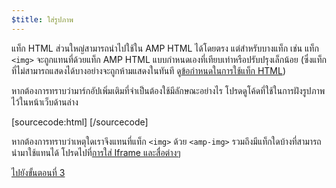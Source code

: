 ```yaml
---
$title: ใส่รูปภาพ
---
```


แท็ก HTML ส่วนใหญ่สามารถนำไปใช้ใน AMP HTML ได้โดยตรง แต่สำหรับบางแท็ก เช่น แท็ก `<img>` จะถูกแทนที่ด้วยแท็ก AMP HTML แบบกำหนดเองที่เทียบเท่าหรือปรับปรุงเล็กน้อย (ซึ่งแท็กที่ไม่สามารถแสดงได้บางอย่างจะถูกห้ามแสดงในทันที ดู[ข้อกำหนดในการใช้แท็ก HTML](/th/docs/reference/spec.html))

หากต้องการทราบว่ามาร์กอัปเพิ่มเติมที่จำเป็นต้องใช้มีลักษณะอย่างไร โปรดดูโค้ดที่ใช้ในการฝังรูปภาพไว้ในหน้าเว็บด้านล่าง

[sourcecode:html]
<amp-img src="welcome.jpg" alt="Welcome" height="400" width="800"></amp-img>
[/sourcecode]

หากต้องการทราบว่าเหตุใดเราจึงแทนที่แท็ก `<img>` ด้วย `<amp-img>` รวมถึงมีแท็กใดบ้างที่สามารถนำมาใช้แทนได้ โปรดไปที่[การใส่ Iframe และสื่อต่างๆ](/th/docs/guides/author-develop/amp_replacements.html)

<a class="go-button button" href="/th/docs/get_started/create/presentation_layout.html">ไปยังขั้นตอนที่ 3</a>
